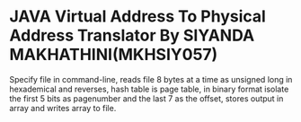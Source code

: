# JAVA Virtual Address To Physical Address Translator By SIYANDA MAKHATHINI(MKHSIY057)

Specify file in command-line, reads file 8 bytes at a time as unsigned long in hexademical and reverses, hash table is page table, in binary format isolate the first 5 bits as pagenumber and the last 7 as the offset, stores output in array and writes array to file.

